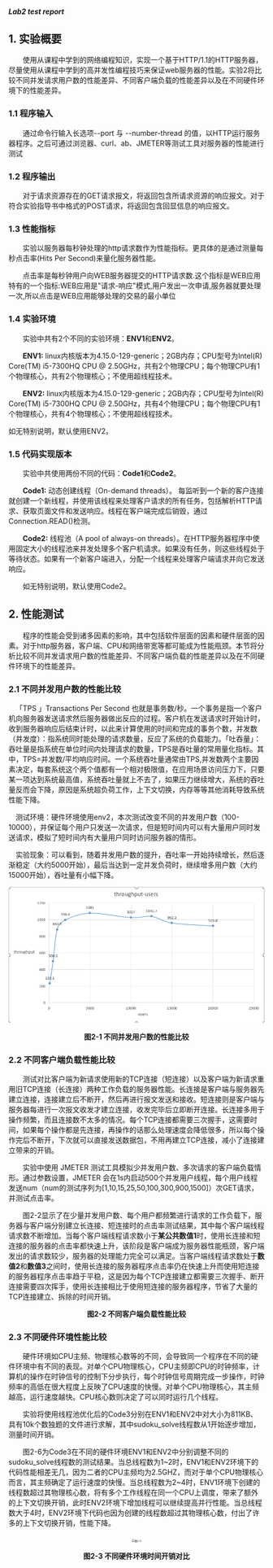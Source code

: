 ##### Lab2 test report

## 1. 实验概要

&emsp;&emsp;使用从课程中学到的网络编程知识，实现一个基于HTTP/1.1的HTTP服务器，尽量使用从课程中学到的高并发性编程技巧来保证web服务器的性能。实验2将比较不同并发请求用户数的性能差异、不同客户端负载的性能差异以及在不同硬件环境下的性能差异。

### 1.1 程序输入

&emsp;&emsp;通过命令行输入长选项--port 与 --number-thread 的值，以HTTP运行服务器程序。之后可通过浏览器、curl、ab、JMETER等测试工具对服务器的性能进行测试

### 1.2 程序输出

&emsp;&emsp;对于请求资源存在的GET请求报文，将返回包含所请求资源的响应报文。对于符合实验指导书中格式的POST请求，将返回包含回显信息的响应报文。

### 1.3 性能指标

&emsp;&emsp;实验以服务器每秒钟处理的http请求数作为性能指标。更具体的是通过测量每秒点击率(Hits Per Second)来量化服务器性能。

&emsp;&emsp;点击率是每秒钟用户向WEB服务器提交的HTTP请求数.这个指标是WEB应用特有的一个指标:WEB应用是"请求-响应"模式,用户发出一次申请,服务器就要处理一次,所以点击是WEB应用能够处理的交易的最小单位

### 1.4 实验环境

&emsp;&emsp;实验中共有2个不同的实验环境：**ENV1**和**ENV2**。

&emsp;&emsp;**ENV1:** linux内核版本为4.15.0-129-generic；2GB内存；CPU型号为Intel(R) Core(TM) i5-7300HQ CPU @ 2.50GHz，共有2个物理CPU；每个物理CPU有1个物理核心，共有2个物理核心；不使用超线程技术。

&emsp;&emsp;**ENV2:** linux内核版本为4.15.0-129-generic；2GB内存；CPU型号为Intel(R) Core(TM) i5-7300HQ CPU @ 2.50GHz，共有4个物理CPU；每个物理CPU有1个物理核心，共有4个物理核心；不使用超线程技术。

如无特别说明，默认使用ENV2。

### 1.5 代码实现版本

&emsp;&emsp;实验中共使用两份不同的代码：**Code1**和**Code2**。

&emsp;&emsp;**Code1:** 动态创建线程（On-demand threads）。 每监听到一个新的客户连接就创建一个新线程，并使用该线程来处理客户请求的所有任务，包括解析HTTP请求、获取页面文件和发送响应。线程在客户端完成后销毁，通过Connection.READ()检测。

&emsp;&emsp;**Code2:** 线程池（A pool of always-on threads）。在HTTP服务器程序中使用固定大小的线程池来并发处理多个客户机请求。如果没有任务，则这些线程处于等待状态。如果有一个新客户端进入，分配一个线程来处理客户端请求并向它发送响应。

&emsp;&emsp;如无特别说明，默认使用Code2。

## 2. 性能测试

&emsp;&emsp;程序的性能会受到诸多因素的影响，其中包括软件层面的因素和硬件层面的因素。对于http服务器，客户端、CPU和网络带宽等都可能成为性能瓶颈。本节将分析比较不同并发请求用户数的性能差异、不同客户端负载的性能差异以及在不同硬件环境下的性能差异。

### 2.1 不同并发用户数的性能比较

&emsp;「TPS 」Transactions Per Second 也就是事务数/秒。一个事务是指一个客户机向服务器发送请求然后服务器做出反应的过程。客户机在发送请求时开始计时，收到服务器响应后结束计时，以此来计算使用的时间和完成的事务个数，并发数（并发度）：指系统同时能处理的请求数量，反应了系统的负载能力。「吐吞量」：吞吐量是指系统在单位时间内处理请求的数量，TPS是吞吐量的常用量化指标。其中，TPS=并发数/平均响应时间。一个系统吞吐量通常由TPS,并发数两个主要因素决定，每套系统这个两个值都有一个相对极限值，在应用场景访问压力下，只要某一项达到系统最高值，系统吞吐量就上不去了，如果压力继续增大，系统的吞吐量反而会下降，原因是系统超负荷工作，上下文切换，内存等等其他消耗导致系统性能下降。

&emsp;测试环境：硬件环境使用env2，本次测试改变不同的并发用户数（100-10000），并保证每个用户只发送一次请求，但是短时间内可以有大量用户同时发送请求，模拟了短时间内有大量用户同时访问服务器的情形。

&emsp;实验现象：可以看到，随着并发用户数的提升，吞吐率一开始持续增长，然后逐渐稳定（大约5000开始），最后当达到一定并发负荷时，继续增多用户数（大约15000开始），吞吐量有小幅下降。

<div align="center"><img src="src/pic2-1.png" alt="图2-1" title="图2-1" style="zoom:85%;" /></div>

**<p align="center">图2-1 不同并发用户数的性能比较</p>**

### 2.2 不同客户端负载性能比较

&emsp;&emsp;测试对比客户端为新请求使用新的TCP连接（短连接）以及客户端为新请求重用旧TCP连接（长连接）两种工作负载的服务器性能。长连接是客户端与服务器先建立连接，连接建立后不断开，然后再进行报文发送和接收。短连接则是客户端与服务器每进行一次报文收发才建立连接，收发完毕后立即断开连接。长连接多用于操作频繁，而且连接数不太多的情况。每个TCP连接都需要三次握手，这需要时间，如果每个操作都是先连接，再操作的话那么处理速度会降低很多，所以每个操作完后不断开，下次就可以直接发送数据包，不用再建立TCP连接，减小了连接建立带来的开销。

&emsp;&emsp;实验中使用 JMETER 测试工具模拟少并发用户数、多次请求的客户端负载情形。通过参数设置，JMETER 会在1s内启动500个并发用户线程，每个用户线程发送num（num的测试序列为[1,10,15,25,50,100,300,900,1500]）次GET请求，并测试点击率。

&emsp;&emsp;图2-2显示了在少量并发用户数、每个用户都频繁进行请求的工作负载下，服务器与客户端分别建立长连接、短连接时的点击率测试结果，其中每个客户端线程请求数不断增加。当每个客户端线程请求数小于**某公共数值1**时，使用长连接和短连接的服务器的点击率都快速上升，该阶段是客户端成为服务器性能瓶颈，客户端发出的请求数较少，服务器的处理能力完全可以满足。当客户端线程请求数处于**数值2**和**数值3**之间时，使用长连接的服务器程序点击率仍在快速上升而使用短连接的服务器程序点击率趋于平稳，这是因为每个TCP连接建立都需要三次握手、断开连接需要四次挥手，使用长连接相比于使用短连接的服务器程序，节省了大量的TCP连接建立、拆除的时间开销。

**<p align="center">图2-2 不同客户端负载性能比较</p>**

### 2.3 不同硬件环境性能比较

&emsp;&emsp;硬件环境如CPU主频、物理核心数等的不同，会导致同一个程序在不同的硬件环境中有不同的表现。对单个CPU物理核心，CPU主频即CPU的时钟频率，计算机的操作在时钟信号的控制下分步执行，每个时钟信号周期完成一步操作，时钟频率的高低在很大程度上反映了CPU速度的快慢。对单个CPU物理核心，其主频越高，运行速度越快。CPU核心数则决定了可以同时运行几个线程。

&emsp;&emsp;实验将使用线程池优化后的Code3分别在ENV1和ENV2中对大小为811KB、具有10k个数独题的文件进行求解，其中sudoku_solve线程数从1开始逐步增加，测量时间开销。

&emsp;&emsp;图2-6为Code3在不同的硬件环境ENV1和ENV2中分别调整不同的sudoku_solve线程数的测试结果。当总线程数为1\~2时，ENV1和ENV2环境下的代码性能相差无几，因为二者的CPU主频均为2.5GHZ，而对于单个CPU物理核心而言，其主频确定了运行速度的快慢。当总线程数为2\~4时，ENV1环境下创建的线程数超过其物理核心数，将有多个工作线程在同一个CPU上调度，带来了额外的上下文切换开销，此时ENV2环境下增加线程可以继续提高并行性能。当总线程数大于4时，ENV2环境下代码也因为创建的线程数超过其物理核心数，付出了许多的上下文切换开销，性能下降。

<div align="center"><img src="src/图2-3.png" alt="图2-3" title="图2-3" style="zoom:35%;" /></div>

**<p align="center">图2-3 不同硬件环境时间开销对比</p>**